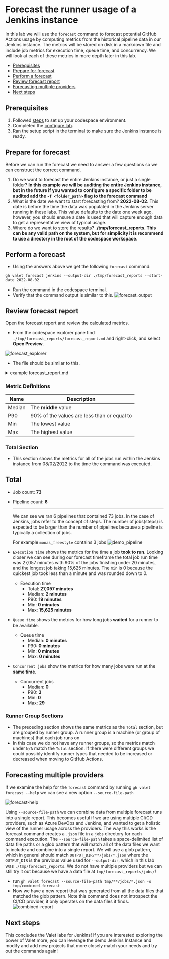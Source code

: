 # Forecast the runner usage of a Jenkins instance

In this lab we will use the `forecast` command to forecast potential GitHub Actions usage by computing metrics from the historical pipeline data in our Jenkins instance. The metrics will be stored on disk in a markdown file and include job metrics for execution time, queue time, and concurrency. We will look at each of these metrics in more depth later in this lab.

- [Prerequisites](#prerequisites)
- [Prepare for forecast](#prepare-for-forecast)
- [Perform a forecast](#perform-a-forecast)
- [Review forecast report](#review-forecast-report)
- [Forecasting multiple providers](#forecasting-multiple-providers)
- [Next steps](#next-steps)

## Prerequisites

1. Followed [steps](../jenkins#readme) to set up your codespace environment.
2. Completed the [configure lab](../Jenkins/valet-configure-lab.md).
3. Ran the setup script in the terminal to make sure the Jenkins instance is ready.

## Prepare for forecast

Before we can run the forecast we need to answer a few questions so we can construct the correct command.

1) Do we want to forecast the entire Jenkins instance, or just a single folder? __In this example we will be auditing the entire Jenkins instance, but in the future if you wanted to configure a specific folder to be audited add the `-f <folder_path>` flag to the forecast command__
2) What is the date we want to start forecasting from?  __2022-08-02__. This date is before the time the data was populated in the Jenkins server running in these labs. This value defaults to the date one week ago, however, you should ensure a date is used that will capture enough data to get a representative view of typical usage.
3) Where do we want to store the results? __./tmp/forecast_reports. This can be any valid path on the system, but for simplicity it is recommend to use a directory in the root of the codespace workspace.__

## Perform a forecast

- Using the answers above we get the following `forecast` command:

```
gh valet forecast jenkins --output-dir ./tmp/forecast_reports --start-date 2022-08-02
```

- Run the command in the codespace terminal.
- Verify that the command output is similar to this.
  ![forecast_output](https://user-images.githubusercontent.com/19557880/186223037-18556c82-5a29-4434-bc17-4b906d704967.png)

## Review forecast report

Open the forecast report and review the calculated metrics.

- From the codespace explorer pane find `./tmp/forecast_reports/forecast_report.md` and right-click, and select __Open Preview__.

![forecast_explorer](https://user-images.githubusercontent.com/18723510/185234641-948a551b-316f-4cce-9e7d-4c078ae11a04.png)

- The file should be similar to this.

<details>
<summary>example forecast_report.md</summary>

# Forecast report for [Jenkins](http://localhost:8080)

- Valet version: __0.1.0.13448(2222622ecf83e372990e1657b1293e1ac552be21)__
- Performed at: __8/23/22 at 17:11__
- Date range: __8/2/22 - 8/23/22__

## Total

- Job count: __73__
- Pipeline count: __6__

- Execution time

  - Total: __27,057 minutes__
  - Median: __2 minutes__
  - P90: __19 minutes__
  - Min: __0 minutes__
  - Max: __15,625 minutes__

- Queue time

  - Median: __0 minutes__
  - P90: __0 minutes__
  - Min: __0 minutes__
  - Max: __0 minutes__

- Concurrent jobs

  - Median: __1__
  - P90: __3__
  - Min: __0__
  - Max: __29__

    ---

## N/A

- Job count: __73__
- Pipeline count: __6__

- Execution time

  - Total: __27,057 minutes__
  - Median: __2 minutes__
  - P90: __19 minutes__
  - Min: __0 minutes__
  - Max: __15,625 minutes__

- Queue time

  - Median: __0 minutes__
  - P90: __0 minutes__
  - Min: __0 minutes__
  - Max: __0 minutes__

- Concurrent jobs

  - Median: __1__
  - P90: __3__
  - Min: __0__
  - Max: __29__

    > Note: Concurrent jobs are calculated by using a sliding window of 1m 0s.

</details>

### Metric Definitions

|  Name | Description |
| ----- | ----------- |
| Median | The __middle__ value |
| P90 | 90% of the values are less than or equal to |
| Min | The lowest value |
| Max | The highest value |

### Total Section

- This section shows the metrics for all of the jobs run within the Jenkins instance from 08/02/2022 to the time the command was executed.

## Total

- Job count: __73__
- Pipeline count: __6__

   ---
  We can see we ran 6 pipelines that contained 73 jobs. In the case of Jenkins, jobs refer to the concept of steps. The number of jobs(steps) is expected to be larger than the number of pipelines because a pipeline is typically a collection of jobs.
  
  For example `monas_freestyle` contains 3 jobs
  ![demo_pipeline](https://user-images.githubusercontent.com/19557880/186261368-d4dbbe8d-71e0-4084-bbbb-7557e9dbbb86.png)

- `Execution time` shows the metrics for the time a job __took to run__. Looking closer we can see during our forecast timeframe the total job run time was 27,057 minutes with 90% of the jobs finishing under 20 minutes, and the longest job taking 15,625 minutes.  The `min` is 0 because the quickest job took less than a minute and was rounded down to 0.
  - Execution time
    - Total: __27,057 minutes__
    - Median: __2 minutes__
    - P90: __19 minutes__
    - Min: __0 minutes__
    - Max: __15,625 minutes__

- `Queue time` shows the metrics for how long jobs __waited__ for a runner to be available.  
  - Queue time
    - Median: __0 minutes__
    - P90: __0 minutes__
    - Min: __0 minutes__
    - Max: __0 minutes__

- `Concurrent jobs` show the metrics for how many jobs were run at the __same time__.
  - Concurrent jobs
    - Median: __0__
    - P90: __3__
    - Min: __0__
    - Max: __29__

### Runner Group Sections

- The preceding section shows the same metrics as the `Total` section, but are grouped by runner group. A runner group is a machine (or group of machines) that each job runs on
- In this case we do not have any runner groups, so the metrics match under `N/A` match the `Total` section. If there were different groups we could possibly identify runner types that needed to be increased or decreased when moving to GitHub Actions.

## Forecasting multiple providers

If we examine the help for the `forecast` command by running `gh valet forecast --help` we can see a new option `--source-file-path`

![forecast-help](https://user-images.githubusercontent.com/19557880/186263140-f02c6cab-7979-417c-bdfe-b9590e9c5597.png)

Using `--source-file-path` we can combine data from multiple forecast runs into a single report.  This becomes useful if we are using multiple CI/CD providers, such as Azure DevOps and Jenkins, and wanted to get a holistic view of the runner usage across the providers.  The way this works is the forecast command creates a `.json` file in a `jobs` directory for each command execution.  The `--source-file-path` takes a space-delimited list of data file paths or a glob pattern that will match all of the data files we want to include and combine into a single report. We will use a glob pattern, which in general should match `OUTPUT_DIR/**/jobs/*.json` where the `OUTPUT_DIR` is the previous value used for `--output-dir`, which in this lab was `./tmp/forecast_reports`. We do not have multiple providers but we can still try it out because we have a data file at `tmp/forecast_reports/jobs/`!

- run `gh valet forecast --source-file-path tmp/**/jobs/*.json -o tmp/combined-forecast`
- Now we have a new report that was generated from all the data files that matched the glob pattern. Note this command does not introspect the CI/CD provider, it only operates on the data files it finds.  
![combined-report](https://user-images.githubusercontent.com/19557880/186264213-b3201710-8093-4ae5-9aef-5c7f95cc3951.png)

## Next steps

This concludes the Valet labs for Jenkins! If you are interested exploring the power of Valet more, you can leverage the demo Jenkins Instance and modify and add new projects that more closely match your needs and try out the commands again!
